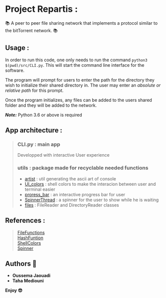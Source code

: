 # Project Repartis : 

:books: A peer to peer file sharing network that implements a protocol similar to the bitTorrent network. :books:

## Usage :

In order to run this code, one only needs to run the command `python3 $(pwd)/src/CLI.py`.
This will start the command line interface for the software.

The program will prompt for users to enter the path for the directory they wish to initialize their shared directory in.
The user may enter an *absolute or relative path* for this prompt.

Once the program initializes, any files can be added to the users shared folder and they will be added to the network.

**_Note:_** Python 3.6 or above is required

## App architecture : 

> ### CLI.py : main app
> Developped with interactive User experience
> ### utils : package made for recyclable needed functions
>   * [artist](./src/utils/artist.py) : util generating the ascii art of console 
>   * [UI_colors](./src/utils/UI_colors.py) : shell colors to make the interacion between user and terminal easier
>   * [proress_bar](./src/utils/progress_bar.py) : an interactive progress bar for user
>   * [SpinnerThread](./src/utils/SpinnerThread.py) : a spinner for the user to show while he is waiting
>   * [files](./src/utils/files.py) : FileReader and DirectoryReader classes


## References : 

> [FileFunctions](http://bdurblg.blogspot.com/2011/06/python-split-any-file-binary-to.html) <br>
> [HashFuntion](https://stackoverflow.com/questions/22058048/hashing-a-file-in-python) <br>
> [ShellColors](https://stackoverflow.com/questions/287871/how-do-i-print-colored-text-to-the-terminal) <br>
> [Spinner](https://stackoverflow.com/questions/287871/how-do-i-print-colored-text-to-the-terminal) <br>
> 

## Authors :rocket:

* **Oussema Jaouadi**
* **Taha Mediouni**

**Enjoy :sunglasses:**

